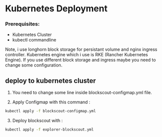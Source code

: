 # Kubernetes Deployment

### Prerequisites: 
- Kubernetes Cluster
- kubectl commandline

Note, i use longhorn block storage for persistant volume and nginx ingress controller. Kubernetes engine which i use is RKE (Rancher Kubernetes Engine). If you use different block storage and ingress maybe you need to change some configuration.

## deploy to kubernetes cluster

1. You need to change some line inside blockscout-configmap.yml file.

2. Apply Configmap with this command :

```bash
kubectl apply -f blockscout-configmap.yml
```

3. Deploy blockscout with :

```bash
kubectl apply -f explorer-blockscout.yml
```